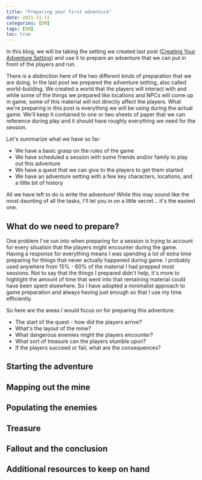 ```yaml
---
title: "Preparing your first adventure"
date: 2021-11-11
categories: [DM]
tags: [DM]
toc: true
---
```


In this blog, we will be taking the setting we created last post ([Creating Your Adventure Setting](../_posts/2021-10-29-Creating-adventure-setting.md)) and use it to prepare an adventure that we can put in front of the players and run.

There is a distinction here of the two different kinds of preparation that we are doing. In the last post we prepared the adventure setting, also called world-building. We created a world that the players will interact with and while some of the things we prepared like locations and NPCs will come up in game, some of this material will not directly affect the players. What we're preparing in this post is everything we will be using during the actual game. We'll keep it contained to one or two sheets of paper that we can reference during play and it should have roughly everything we need for the session.

Let's summarize what we have so far:

- We have a basic grasp on the rules of the game
- We have scheduled a session with some friends and/or family to play out this adventure
- We have a quest that we can give to the players to get them started
- We have an adventure setting with a few key characters, locations, and a little bit of history

All we have left to do is write the adventure! While this may sound like the most daunting of all the tasks, I'll let you in on a little secret... it's the easiest one.

## What do we need to prepare?

One problem I've run into when preparing for a session is trying to account for every situation that the players might encounter during the game. Having a response for everything means I was spending a lot of extra time preparing for things that never actually happened during game. I probably used anywhere from 15% - 60% of the material I had prepped most sessions. Not to say that the things I prepared didn't help, it's more to highlight the amount of time that went into that remaining material could have been spent elsewhere. So I have adopted a minimalist approach to game preparation and always having just enough so that I use my time efficiently.

So here are the areas I would focus on for preparing this adventure:

- The start of the quest - how did the players arrive?
- What's the layout of the mine?
- What dangerous enemies might the players encounter?
- What sort of treasure can the players stumble upon?
- If the players succeed or fail, what are the consequences?

## Starting the adventure


## Mapping out the mine


## Populating the enemies


## Treasure



## Fallout and the conclusion


## Additional resources to keep on hand
